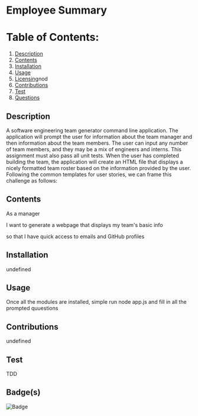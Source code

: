 
  # Employee Summary
  # Table of Contents:
  1. [Description](#description)
  2. [Contents](#contents)
  3. [Installation](#installation)
  4. [Usage](#usage)
  5. [Licensing](#license)nod
  6. [Contributions](#contributions)
  7. [Test](#test)
  8. [Questions](#questions)
  ## Description
  A software engineering team generator command line application. The application will prompt the user for information about the team manager and then information about the team members. The user can input any number of team members, and they may be a mix of engineers and interns. This assignment must also pass all unit tests. When the user has completed building the team, the application will create an HTML file that displays a nicely formatted team roster based on the information provided by the user. Following the common templates for user stories, we can frame this challenge as follows:
  ## Contents
  As a manager

  I want to generate a webpage that displays my team's basic info

  so that I have quick access to emails and GitHub profiles

  ## Installation
  undefined
  ## Usage
  Once all the modules are installed, simple run node app.js and fill in all the prompted quuestions 
  
  ## Contributions
  undefined
  ## Test
  TDD
  ## Badge(s)
  ![Badge](https://img.shields.io/npm/v/path?style=plastic)
  <!-- ![Badge](https://img.shields.io/npm/v/enquirer?style=plastic) -->
  
  